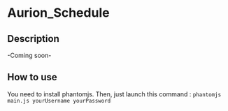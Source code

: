 # Aurion_Schedule

## Description

-Coming soon-

## How to use 

You need to install phantomjs. Then, just launch this command : `phantomjs main.js yourUsername yourPassword`
